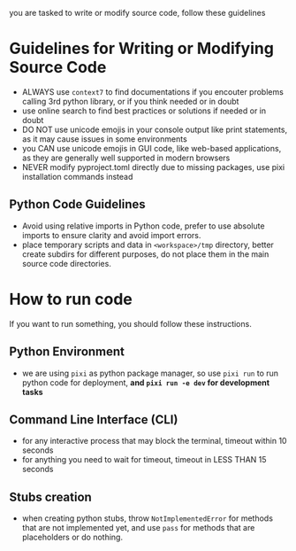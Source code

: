 you are tasked to write or modify source code, follow these guidelines

# Guidelines for Writing or Modifying Source Code
- ALWAYS use `context7` to find documentations if you encouter problems calling 3rd python library, or if you think needed or in doubt
- use online search to find best practices or solutions if needed or in doubt
- DO NOT use unicode emojis in your console output like print statements, as it may cause issues in some environments
- you CAN use unicode emojis in GUI code, like web-based applications, as they are generally well supported in modern browsers
- NEVER modify pyproject.toml directly due to missing packages, use pixi installation commands instead

## Python Code Guidelines

- Avoid using relative imports in Python code, prefer to use absolute imports to ensure clarity and avoid import errors.
- place temporary scripts and data in `<workspace>/tmp` directory, better create subdirs for different purposes, do not place them in the main source code directories.

# How to run code

If you want to run something, you should follow these instructions.

## Python Environment
- we are using `pixi` as python package manager, so use `pixi run` to run python code for deployment, **and `pixi run -e dev` for development tasks**
  
## Command Line Interface (CLI)
- for any interactive process that may block the terminal, timeout within 10 seconds
- for anything you need to wait for timeout, timeout in LESS THAN 15 seconds

## Stubs creation
- when creating python stubs, throw `NotImplementedError` for methods that are not implemented yet, and use `pass` for methods that are placeholders or do nothing.